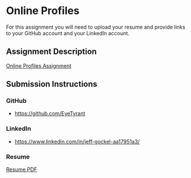 # Online Profiles
For this assignment you will need to upload your resume and provide links to your GitHub account and your LinkedIn account.

## Assignment Description
[Online Profiles Assignment](https://education.launchcode.org/liftoff/modules/assignments/online-profiles)

## Submission Instructions
 
### GitHub
* https://github.com/EyeTyrant
 
### LinkedIn
* https://www.linkedin.com/in/jeff-gockel-aa17951a3/

### Resume
[Resume PDF](https://github.com/EyeTyrant/liftoff-assignments/blob/master/C1-Online_Profiles/Jeff%20Gockel%20LaunchCode%20Resume'.pdf)
